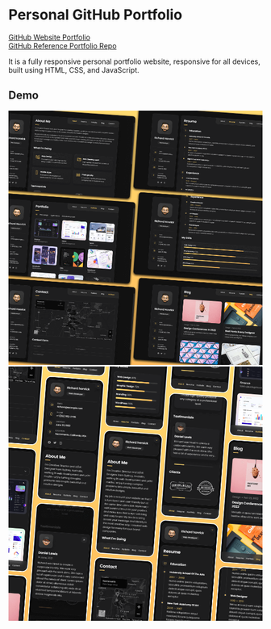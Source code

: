 # Personal GitHub Portfolio

[GitHub Website Portfolio](https://neural-sorcerer.github.io/)<br>
[GitHub Reference Portfolio Repo](https://github.com/codewithsadee/vcard-personal-portfolio)


It is a fully responsive personal portfolio website, responsive for all devices, built using HTML, CSS, and JavaScript.

## Demo

![vCard Desktop Demo](./assets/images/website-demo-image/desktop.png "Desktop Demo")
![vCard Mobile Demo](./assets/images/website-demo-image/mobile.png "Mobile Demo")
